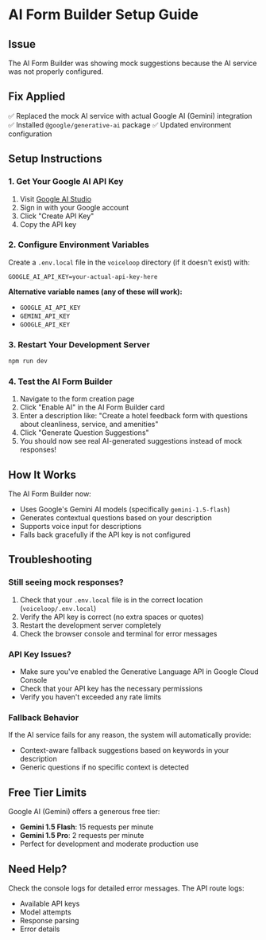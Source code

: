 # AI Form Builder Setup Guide

## Issue
The AI Form Builder was showing mock suggestions because the AI service was not properly configured.

## Fix Applied
✅ Replaced the mock AI service with actual Google AI (Gemini) integration
✅ Installed `@google/generative-ai` package
✅ Updated environment configuration

## Setup Instructions

### 1. Get Your Google AI API Key

1. Visit [Google AI Studio](https://aistudio.google.com/app/apikey)
2. Sign in with your Google account
3. Click "Create API Key"
4. Copy the API key

### 2. Configure Environment Variables

Create a `.env.local` file in the `voiceloop` directory (if it doesn't exist) with:

```env
GOOGLE_AI_API_KEY=your-actual-api-key-here
```

**Alternative variable names (any of these will work):**
- `GOOGLE_AI_API_KEY`
- `GEMINI_API_KEY`
- `GOOGLE_API_KEY`

### 3. Restart Your Development Server

```bash
npm run dev
```

### 4. Test the AI Form Builder

1. Navigate to the form creation page
2. Click "Enable AI" in the AI Form Builder card
3. Enter a description like: "Create a hotel feedback form with questions about cleanliness, service, and amenities"
4. Click "Generate Question Suggestions"
5. You should now see real AI-generated suggestions instead of mock responses!

## How It Works

The AI Form Builder now:
- Uses Google's Gemini AI models (specifically `gemini-1.5-flash`)
- Generates contextual questions based on your description
- Supports voice input for descriptions
- Falls back gracefully if the API key is not configured

## Troubleshooting

### Still seeing mock responses?
1. Check that your `.env.local` file is in the correct location (`voiceloop/.env.local`)
2. Verify the API key is correct (no extra spaces or quotes)
3. Restart the development server completely
4. Check the browser console and terminal for error messages

### API Key Issues?
- Make sure you've enabled the Generative Language API in Google Cloud Console
- Check that your API key has the necessary permissions
- Verify you haven't exceeded any rate limits

### Fallback Behavior
If the AI service fails for any reason, the system will automatically provide:
- Context-aware fallback suggestions based on keywords in your description
- Generic questions if no specific context is detected

## Free Tier Limits

Google AI (Gemini) offers a generous free tier:
- **Gemini 1.5 Flash**: 15 requests per minute
- **Gemini 1.5 Pro**: 2 requests per minute
- Perfect for development and moderate production use

## Need Help?

Check the console logs for detailed error messages. The API route logs:
- Available API keys
- Model attempts
- Response parsing
- Error details

